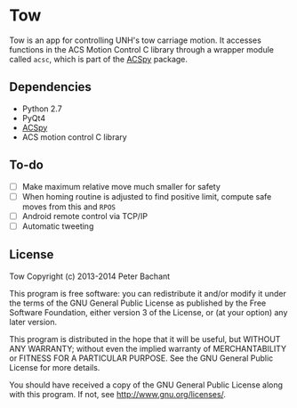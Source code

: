 Tow
===
Tow is an app for controlling UNH's tow carriage motion. It accesses functions in the ACS Motion Control C library through a wrapper module called `acsc`, which is part of the [ACSpy](https://github.com/petebachant/ACSpy) package.

Dependencies
-----------
  * Python 2.7
  * PyQt4
  * [ACSpy](https://github.com/petebachant/ACSpy)
  * ACS motion control C library

To-do 
-----
  - [ ] Make maximum relative move much smaller for safety
  - [ ] When homing routine is adjusted to find positive limit, compute safe moves from this and `RPOS`
  - [ ] Android remote control via TCP/IP
  - [ ] Automatic tweeting

License
-------
Tow Copyright (c) 2013-2014 Peter Bachant

This program is free software: you can redistribute it and/or modify
it under the terms of the GNU General Public License as published by
the Free Software Foundation, either version 3 of the License, or
(at your option) any later version.

This program is distributed in the hope that it will be useful,
but WITHOUT ANY WARRANTY; without even the implied warranty of
MERCHANTABILITY or FITNESS FOR A PARTICULAR PURPOSE.  See the
GNU General Public License for more details.

You should have received a copy of the GNU General Public License
along with this program.  If not, see <http://www.gnu.org/licenses/>.


